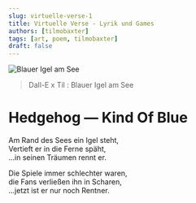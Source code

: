 ```yaml
---
slug: virtuelle-verse-1
title: Virtuelle Verse - Lyrik und Games
authors: [tilmobaxter]
tags: [art, poem, tilmobaxter]
draft: false
---
```


<!--truncate-->

![Blauer Igel am See](https://irgendwasmitkunden.de/DALL·E%20x%20Til%20-%20Hedgehog%20Kind%20Of%20Blue.png)
> Dall-E x Til : Blauer Igel am See

# Hedgehog — Kind Of Blue

Am Rand des Sees ein Igel steht,<br/>
Vertieft er in die Ferne späht,<br/>
...in seinen Träumen rennt er.<br/>

Die Spiele immer schlechter waren,<br/>
die Fans verließen ihn in Scharen,<br/>
...jetzt ist er nur noch Rentner.<br/>
